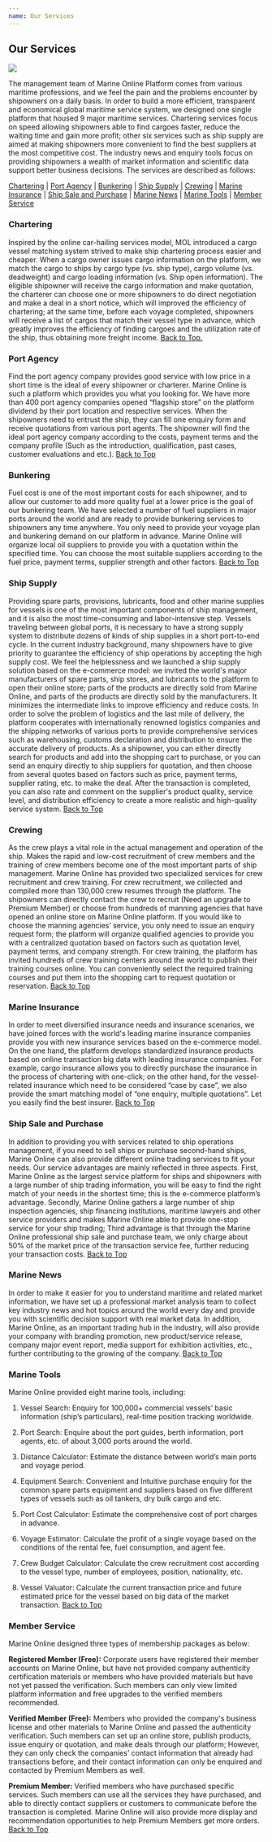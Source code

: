 ```yaml
---
name: Our Services
---
```


## Our Services

![](https://bwec-file.oss-cn-hongkong.aliyuncs.com/cms/our_services.jpg)

The management team of Marine Online Platform comes from various maritime professions, and we feel the pain and the problems encounter by shipowners on a daily basis. In order to build a more efficient, transparent and economical global maritime service system, we designed one single platform that housed 9 major maritime services. Chartering services focus on speed allowing shipowners able to find cargoes faster, reduce the waiting time and gain more profit; other six services such as ship supply are aimed at making shipowners more convenient to find the best suppliers at the most competitive cost. The industry news and enquiry tools focus on providing shipowners a wealth of market information and scientific data support better business decisions. The services are described as follows:

[Chartering](#chartering) | [Port Agency](#port-agency) | [Bunkering](#bunkering) | [Ship Supply](#ship-supply) | [Crewing](#crewing) | [Marine Insurance](#marine-insurance) | [Ship Sale and Purchase](#ship-sale-and-purchase) | [Marine News](#marine-news) | [Marine Tools](#marine-tools) | [Member Service](#member-service)

### Chartering

Inspired by the online car-hailing services model, MOL introduced a cargo vessel matching system strived to make ship chartering process easier and cheaper. When a cargo owner issues cargo information on the platform, we match the cargo to ships by cargo type (vs. ship type), cargo volume (vs. deadweight) and cargo loading information (vs. Ship open information). The eligible shipowner will receive the cargo information and make quotation, the charterer can choose one or more shipowners to do direct negotiation and make a deal in a short notice, which will improved the efficiency of chartering; at the same time, before each voyage completed, shipowners will receive a list of cargos that match their vessel type in advance, which greatly improves the efficiency of finding cargoes and the utilization rate of the ship, thus obtaining more freight income.  [Back to Top.](ourservices#)

### Port Agency
Find the port agency company provides good service with low price in a short time is the ideal of every shipowner or charterer. Marine Online is such a platform which provides you what you looking for. We have more than 400 port agency companies opened “flagship store” on the platform dividend by their port location and respective services. When the shipowners need to entrust the ship, they can fill one enquiry form and receive quotations from various port agents. The shipowner will find the ideal port agency company according to the costs, payment terms and the company profile (Such as the introduction, qualification, past cases, customer evaluations and etc.).  [Back to Top](ourservices#)

### Bunkering

Fuel cost is one of the most important costs for each shipowner, and to allow our customer to add more quality fuel at a lower price is the goal of our bunkering team. We have selected a number of fuel suppliers in major ports around the world and are ready to provide bunkering services to shipowners any time anywhere. You only need to provide your voyage plan and bunkering demand on our platform in advance. Marine Online will organize local oil suppliers to provide you with a quotation within the specified time. You can choose the most suitable suppliers according to the fuel price, payment terms, supplier strength and other factors.  [Back to Top](ourservices#)

### Ship Supply

Providing spare parts, provisions,  lubricants, food and other marine supplies for vessels is one of the most important components of ship management, and it is also the most time-consuming and labor-intensive step. Vessels traveling between global ports, it is necessary to have a strong supply system to distribute dozens of kinds of ship supplies in a short port-to-end cycle. In the current industry background, many shipowners have to give priority to guarantee the efficiency of ship operations by accepting the high supply cost. We feel the helplessness and we launched a ship supply solution based on the e-commerce model: we invited the world's major manufacturers of spare parts, ship stores, and lubricants to the platform to open their online store; parts of the products are directly sold from Marine Online, and parts of the products are directly sold by the manufacturers. It minimizes the intermediate links to improve efficiency and reduce costs. In order to solve the problem of logistics and the last mile of delivery, the platform cooperates with internationally renowned logistics companies and the shipping networks of various ports to provide comprehensive services such as warehousing, customs declaration and distribution to ensure the accurate delivery of products. As a shipowner, you can either directly search for products and add into the shopping cart to purchase, or you can send an enquiry directly to ship suppliers for quotation, and then choose from several quotes based on factors such as price, payment terms, supplier rating, etc. to make the deal. After the transaction is completed, you can also rate and comment on the supplier's product quality, service level, and distribution efficiency to create a more realistic and high-quality service system.  [Back to Top](ourservices#)

### Crewing

As the crew plays a vital role in the actual management and operation of the ship. Makes the rapid and low-cost recruitment of crew members and the training of crew members become one of the most important parts of ship management. Marine Online has provided two specialized services for crew recruitment and crew training. For crew recruitment, we collected and compiled more than 130,000 crew resumes through the platform. The shipowners can directly contact the crew to recruit (Need an upgrade to Premium Member) or choose from hundreds of manning agencies that have opened an online store on Marine Online platform. If you would like to choose the manning agencies’ service, you only need to issue an enquiry request form; the platform will organize qualified agencies to provide you with a centralized quotation based on factors such as quotation level, payment terms, and company strength. For crew training, the platform has invited hundreds of crew training centers around the world to publish their training courses online. You can conveniently select the required training courses and put them into the shopping cart to request quotation or reservation.  [Back to Top](ourservices#)

### Marine Insurance

In order to meet diversified insurance needs and insurance scenarios, we have joined forces with the world's leading marine insurance companies provide you with new insurance services based on the e-commerce model. On the one hand, the platform develops standardized insurance products based on online transaction big data with leading insurance companies. For example, cargo insurance allows you to directly purchase the insurance in the process of chartering with one-click; on the other hand, for the vessel-related insurance which need to be considered “case by case”, we also provide the smart matching model of “one enquiry, multiple quotations”. Let you easily find the best insurer.  [Back to Top](ourservices#)

### Ship Sale and Purchase

In addition to providing you with services related to ship operations management, if you need to sell ships or purchase second-hand ships, Marine Online can also provide different online trading services to fit your needs. Our service advantages are mainly reflected in three aspects. First, Marine Online as the largest service platform for ships and shipowners with a large number of ship trading information, you will be easy to find the right match of your needs in the shortest time; this is the e-commerce platform’s advantage. Secondly, Marine Online gathers a large number of ship inspection agencies, ship financing institutions, maritime lawyers and other service providers and makes Marine Online able to provide one-stop service for your ship trading; Third advantage is that through the Marine Online professional ship sale and purchase team, we only charge about 50% of the market price of the transaction service fee, further reducing your transaction costs.  [Back to Top](ourservices#)

### Marine News

In order to make it easier for you to understand maritime and related market information, we have set up a professional market analysis team to collect key industry news and hot topics around the world every day and provide you with scientific decision support with real market data.  In addition, Marine Online, as an important trading hub in the industry, will also provide your company with branding promotion, new product/service release, company major event report, media support for exhibition activities, etc., further contributing to the growing of the company.  [Back to Top](ourservices#)

### Marine Tools

Marine Online provided eight marine tools, including: 

1. Vessel Search: Enquiry for 100,000+ commercial vessels’ basic information (ship’s particulars), real-time position tracking worldwide.

2. Port Search: Enquire about the port guides, berth information, port agents, etc. of about 3,000 ports around the world.

3. Distance Calculator:  Estimate the distance between world’s main ports and voyage period.

4. Equipment Search: Convenient and Intuitive purchase enquiry for the common spare parts equipment and suppliers based on five different types of vessels such as oil tankers, dry bulk cargo and etc.

5. Port Cost Calculator: Estimate the comprehensive cost of port charges in advance.

6. Voyage Estimator: Calculate the profit of a single voyage based on the conditions of the rental fee, fuel consumption, and agent fee.

7. Crew Budget Calculator: Calculate the crew recruitment cost according to the vessel type, number of employees, position, nationality, etc.

8. Vessel Valuator: Calculate the current transaction price and future estimated price for the vessel based on big data of the market transaction.  [Back to Top](ourservices#)

### Member Service

Marine Online designed three types of membership packages as below: 

**Registered Member (Free):** Corporate users have registered their member accounts on Marine Online, but have not provided company authenticity certification materials or members who have provided materials but have not yet passed the verification. Such members can only view limited platform information and free upgrades to the verified members recommended.

**Verified Member (Free):** Members who provided the company's business license and other materials to Marine Online and passed the authenticity verification. Such members can set up an online store, publish products, issue enquiry or quotation, and make deals through our platform; However, they can only check the companies’ contact information that already had transactions before, and their contact information can only be enquired and contacted by Premium Members as well.

**Premium Member:** Verified members who have purchased specific services. Such members can use all the services they have purchased, and able to directly contact suppliers or customers to communicate before the transaction is completed. Marine Online will also provide more display and recommendation opportunities to help Premium Members get more orders.  [Back to Top](ourservices#)
